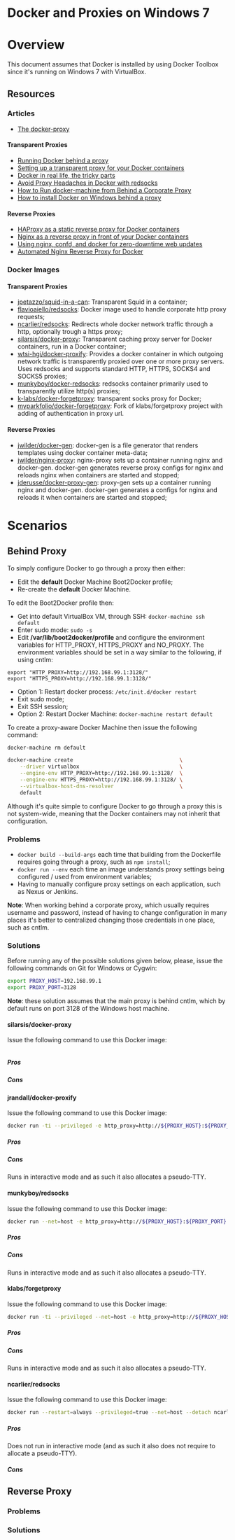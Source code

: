 Docker and Proxies on Windows 7
===============================

# Overview

This document assumes that Docker is installed by using Docker Toolbox since it's running on Windows 7 with VirtualBox.

## Resources

### Articles

- [The docker-proxy](http://windsock.io/the-docker-proxy/)

#### Transparent Proxies

- [Running Docker behind a proxy](https://crondev.com/running-docker-behind-proxy/)
- [Setting up a transparent proxy for your Docker containers](https://jpetazzo.github.io/2014/06/17/transparent-squid-proxy-docker/)
- [Docker in real life, the tricky parts](http://blog.kaliop.com/en/blog/2015/05/27/docker-in-real-life-the-tricky-parts/)
- [Avoid Proxy Headaches in Docker with redsocks](http://www.bloggure.info/redsocks-avoid-docker-proxy-headaches/)
- [How to Run docker-machine from Behind a Corporate Proxy](http://mflo.io/2015/08/13/docker-machine-behind-proxy/)
- [How to install Docker on Windows behind a proxy](http://www.netinstructions.com/how-to-install-docker-on-windows-behind-a-proxy/)

#### Reverse Proxies

- [HAProxy as a static reverse proxy for Docker containers](http://oskarhane.com/haproxy-as-a-static-reverse-proxy-for-docker-containers/)
- [Nginx as a reverse proxy in front of your Docker containers](http://oskarhane.com/nginx-as-a-reverse-proxy-in-front-of-your-docker-containers/)
- [Using nginx, confd, and docker for zero-downtime web updates](https://brianketelsen.wordpress.com/2014/02/25/using-nginx-confd-and-docker-for-zero-downtime-web-updates/)
- [Automated Nginx Reverse Proxy for Docker](http://jasonwilder.com/blog/2014/03/25/automated-nginx-reverse-proxy-for-docker/)

### Docker Images

#### Transparent Proxies

- [jpetazzo/squid-in-a-can](https://github.com/jpetazzo/squid-in-a-can): Transparent Squid in a container;
- [flavioaiello/redsocks](https://github.com/flavioaiello/redsocks): Docker image used to handle corporate http proxy requests;
- [ncarlier/redsocks](https://github.com/ncarlier/dockerfiles/tree/master/redsocks): Redirects whole docker network traffic through a http, optionally trough a https proxy;
- [silarsis/docker-proxy](https://github.com/silarsis/docker-proxy): Transparent caching proxy server for Docker containers, run in a Docker container;
- [wtsi-hgi/docker-proxify](https://github.com/wtsi-hgi/docker-proxify): Provides a docker container in which outgoing network traffic is transparently proxied over one or more proxy servers. Uses redsocks and supports standard HTTP, HTTPS, SOCKS4 and SOCKS5 proxies;
- [munkyboy/docker-redsocks](https://github.com/munkyboy/docker-redsocks): redsocks container primarily used to transparently utilize http(s) proxies;
- [k-labs/docker-forgetproxy](https://github.com/k-labs/docker-forgetproxy): transparent socks proxy for Docker;
- [myparkfolio/docker-forgetproxy](https://github.com/myparkfolio/docker-forgetproxy): Fork of klabs/forgetproxy project with adding of authentication in proxy url.

#### Reverse Proxies

- [jwilder/docker-gen](https://github.com/jwilder/docker-gen): docker-gen is a file generator that renders templates using docker container meta-data;
- [jwilder/nginx-proxy](https://github.com/jwilder/nginx-proxy): nginx-proxy sets up a container running nginx and docker-gen. docker-gen generates reverse proxy configs for nginx and reloads nginx when containers are started and stopped;
- [jderusse/docker-proxy-gen](https://github.com/jderusse/docker-proxy-gen): proxy-gen sets up a container running nginx and docker-gen. docker-gen generates a configs for nginx and reloads it when containers are started and stopped;

# Scenarios

## Behind Proxy

To simply configure Docker to go through a proxy then either:

- Edit the **default** Docker Machine Boot2Docker profile;
- Re-create the **default** Docker Machine.

To edit the Boot2Docker profile then:

- Get into default VirtualBox VM, through SSH: ```docker-machine ssh default```
- Enter sudo mode: ```sudo -s```
- Edit **/var/lib/boot2docker/profile** and configure the environment variables for HTTP_PROXY, HTTPS_PROXY and NO_PROXY. The environment variables should be set in a way similar to the following, if using cntlm:
```
export "HTTP_PROXY=http://192.168.99.1:3128/"
export "HTTPS_PROXY=http://192.168.99.1:3128/"
```
- Option 1: Restart docker process: ```/etc/init.d/docker restart```
- Exit sudo mode;
- Exit SSH session;
- Option 2: Restart Docker Machine: ```docker-machine restart default```

To create a proxy-aware Docker Machine then issue the following command:

```bash
docker-machine rm default

docker-machine create                                  \
    --driver virtualbox                                \
    --engine-env HTTP_PROXY=http://192.168.99.1:3128/  \
    --engine-env HTTPS_PROXY=http://192.168.99.1:3128/ \
    --virtualbox-host-dns-resolver                     \
    default
```

Although it's quite simple to configure Docker to go through a proxy this is not system-wide, meaning that the Docker containers may not inherit that configuration.

### Problems

- ```docker build --build-args``` each time that building from the Dockerfile requires going through a proxy, such as ```npm install```;
- ```docker run --env``` each time an image understands proxy settings being configured / used from environment variables;
- Having to manually configure proxy settings on each application, such as Nexus or Jenkins.

**Note**: When working behind a corporate proxy, which usually requires username and password, instead of having to change configuration in many places it's better to centralized changing those credentials in one place, such as cntlm.

### Solutions

Before running any of the possible solutions given below, please, issue the following commands on Git for Windows or Cygwin:

```bash
export PROXY_HOST=192.168.99.1
export PROXY_PORT=3128
```

**Note**: these solution assumes that the main proxy is behind cntlm, which by default runs on port 3128 of the Windows host machine.

#### silarsis/docker-proxy

Issue the following command to use this Docker image:

```bash
```

##### Pros

##### Cons

#### jrandall/docker-proxify

Issue the following command to use this Docker image:

```bash
docker run -ti --privileged -e http_proxy=http://${PROXY_HOST}:${PROXY_PORT} -e https_proxy=http://${PROXY_HOST}:${PROXY_PORT} jrandall/docker-proxify
```

##### Pros

##### Cons

Runs in interactive mode and as such it also allocates a pseudo-TTY.

#### munkyboy/redsocks

Issue the following command to use this Docker image:

```bash
docker run --net=host -e http_proxy=http://${PROXY_HOST}:${PROXY_PORT} -e https_proxy=http://${PROXY_HOST}:${PROXY_PORT} munkyboy/redsocks
```

##### Pros

##### Cons

Runs in interactive mode and as such it also allocates a pseudo-TTY.

#### klabs/forgetproxy

Issue the following command to use this Docker image:

```bash
docker run -ti --privileged --net=host -e http_proxy=http://${PROXY_HOST}:${PROXY_PORT} -e http_proxy=http://${PROXY_HOST}:${PROXY_PORT} klabs/forgetproxy
```

##### Pros

##### Cons

Runs in interactive mode and as such it also allocates a pseudo-TTY.

#### ncarlier/redsocks

Issue the following command to use this Docker image:

```bash
docker run --restart=always --privileged=true --net=host --detach ncarlier/redsocks $PROXY_HOST $PROXY_PORT
```

##### Pros

Does not run in interactive mode (and as such it also does not require to allocate a pseudo-TTY).

##### Cons

## Reverse Proxy

### Problems

### Solutions
